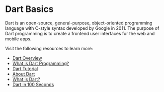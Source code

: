 # Dart Basics

Dart is an open-source, general-purpose, object-oriented programming language with C-style syntax developed by Google in 2011. The purpose of Dart programming is to create a frontend user interfaces for the web and mobile apps.

Visit the following resources to learn more:

- [Dart Overview](https://dart.dev/overview)
- [What is Dart Programming?](https://www.javatpoint.com/flutter-dart-programming)
- [Dart Tutorial](https://www.geeksforgeeks.org/dart-tutorial/)
- [About Dart](https://flutterbyexample.com/lesson/about-dart)
- [What is Dart?](https://www.youtube.com/watch?v=sOSd6G1qXoY)
- [Dart in 100 Seconds](https://www.youtube.com/watch?v=NrO0CJCbYLA)
